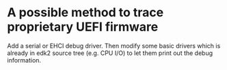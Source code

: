 A possible method to trace proprietary UEFI firmware
====================================================

Add a serial or EHCI debug driver. Then modify some basic drivers
which is already in edk2 source tree (e.g. CPU I/O) to let them print
out the debug information.
